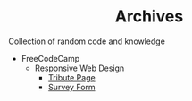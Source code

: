 <h1 align='center'>Archives</h1>
Collection of random code and knowledge


+ FreeCodeCamp
	+ Responsive Web Design
		+ [Tribute Page](https://github.com/CottageCabbage/Archives/tree/main/FreeCodeCamp/01_Responsive-Web-Design-Projects/01_Tribute-Page)
		+ [Survey Form](https://github.com/CottageCabbage/Archives/tree/main/FreeCodeCamp/01_Responsive-Web-Design-Projects/02_Survey-Form)